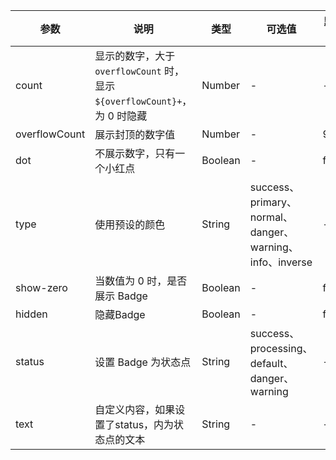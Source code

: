 | 参数 | 说明 | 类型 | 可选值 | 默认值 |
| - | - | - | - | - |
| count | 显示的数字，大于 `overflowCount` 时，显示 `${overflowCount}+`，为 0 时隐藏 | Number | - | - |
| overflowCount | 展示封顶的数字值 | Number | - | 99 |
| dot | 不展示数字，只有一个小红点 | Boolean | - | false |
| type | 使用预设的颜色 | String | success、primary、normal、danger、warning、info、inverse | - |
| show-zero | 当数值为 0 时，是否展示 Badge | Boolean | - | false |
| hidden | 隐藏Badge | Boolean | - | false |
| status | 设置 Badge 为状态点 | String | success、processing、default、danger、warning | - |
| text | 自定义内容，如果设置了status，内为状态点的文本 | String | - | - |
